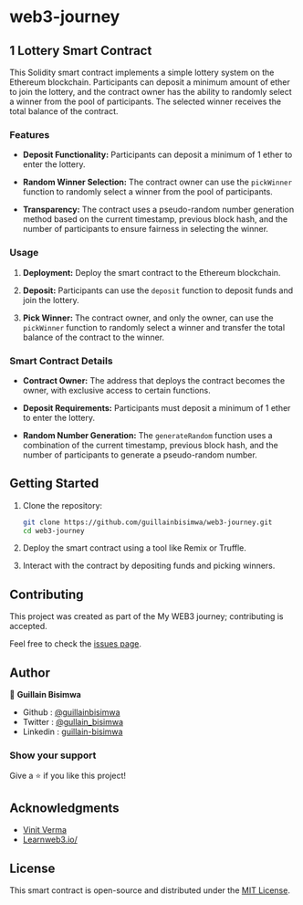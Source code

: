 # web3-journey

## 1 Lottery Smart Contract

This Solidity smart contract implements a simple lottery system on the Ethereum blockchain. Participants can deposit a minimum amount of ether to join the lottery, and the contract owner has the ability to randomly select a winner from the pool of participants. The selected winner receives the total balance of the contract.

### Features

- **Deposit Functionality:** Participants can deposit a minimum of 1 ether to enter the lottery.

- **Random Winner Selection:** The contract owner can use the `pickWinner` function to randomly select a winner from the pool of participants.

- **Transparency:** The contract uses a pseudo-random number generation method based on the current timestamp, previous block hash, and the number of participants to ensure fairness in selecting the winner.

### Usage

1. **Deployment:** Deploy the smart contract to the Ethereum blockchain.

2. **Deposit:** Participants can use the `deposit` function to deposit funds and join the lottery.

3. **Pick Winner:** The contract owner, and only the owner, can use the `pickWinner` function to randomly select a winner and transfer the total balance of the contract to the winner.

### Smart Contract Details

- **Contract Owner:** The address that deploys the contract becomes the owner, with exclusive access to certain functions.

- **Deposit Requirements:** Participants must deposit a minimum of 1 ether to enter the lottery.

- **Random Number Generation:** The `generateRandom` function uses a combination of the current timestamp, previous block hash, and the number of participants to generate a pseudo-random number.


## Getting Started

1. Clone the repository:

   ```bash
   git clone https://github.com/guillainbisimwa/web3-journey.git
   cd web3-journey
   ```

2. Deploy the smart contract using a tool like Remix or Truffle.

3. Interact with the contract by depositing funds and picking winners.


## Contributing

This project was created as part of the My WEB3 journey; contributing is accepted.

Feel free to check the [issues page](github.com/guillainbisimwa/web3-journey/issues).

## Author

👤 **Guillain Bisimwa**

- Github : [@guillainbisimwa](https://github.com/guillainbisimwa)
- Twitter : [@gullain_bisimwa](https://twitter.com/gullain_bisimwa)
- Linkedin : [guillain-bisimwa](https://www.linkedin.com/in/guillain-bisimwa-8a8b7a7b/)

### Show your support

Give a ⭐️ if you like this project!

## Acknowledgments

- [Vinit Verma](https://www.linkedin.com/in/vinit-verma-095a2a7a)
- [Learnweb3.io/](https://learnweb3.io/)

## License

This smart contract is open-source and distributed under the [MIT License](LICENSE).
